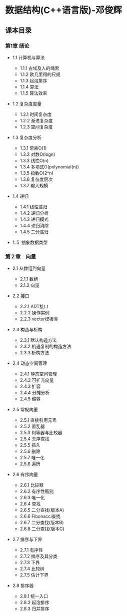 
# 数据结构(C++语言版)-邓俊辉

## 课本目录

### 第1章 绪论

- 1.1 计算机与算法
  - 1.1.1 古埃及人的绳索
  - 1.1.2 欧几里得的尺规
  - 1.1.3 起泡排序
  - 1.1.4 算法
  - 1.1.5 算法效率

- 1.2 复杂度度量
  - 1.2.1 时间复杂度
  - 1.2.2 渐进复杂度
  - 1.2.3 空间复杂度

- 1.3 复杂度分析
  - 1.3.1 常熟O(1)
  - 1.3.2 对数O(logn)
  - 1.3.3 线性O(n)
  - 1.3.4 多项式O(polynomial(n))
  - 1.3.5 指数O(2^n)
  - 1.3.6 复杂度层次
  - 1.3.7 输入规模

- 1.4 递归
  - 1.4.1 线性递归
  - 1.4.2 递归分析
  - 1.4.3 递归模式
  - 1.4.4 递归消除
  - 1.4.5 二分递归

- 1.５ 抽象数据类型


### 第２章　向量

- 2.1 从数组到向量
  - 2.1.1 数组
  - 2.1.2 向量
  
- 2.2 接口
  - 2.2.1 ADT接口
  - 2.2.2 操作实例
  - 2.2.3 vector模板类
  
- 2.3 构造与析构
  - 2.3.1 默认构造方法
  - 2.3.2 机遇复制的构造方法
  - 2.3.3 析构方法
  
- 2.4 动态空间管理
  - 2.4.1 静态空间管理
  - 2.4.2 可扩充向量
  - 2.4.3 扩容
  - 2.4.4 分摊分析
  - 2.4.5 缩容
  
- 2.5 常规向量
  - 2.5.1 直接引用元素
  - 2.5.2 置乱器
  - 2.5.3 判等器与比较器
  - 2.5.4 无序查找
  - 2.5.5 插入
  - 2.5.6 删除
  - 2.5.7 唯一化
  - 2.5.8 遍历
  
- 2.6 有序向量
  - 2.6.1 比较器
  - 2.6.2 有序性甄别
  - 2.6.3 唯一化
  - 2.6.4 查找
  - 2.6.5 二分查找(版本A)
  - 2.6.6 Fibonacci查找
  - 2.6.7 二分查找(版本B)
  - 2.6.8 二分查找(版本C)  
  
- 2.7 排序与下界
  - 2.7.1 有序性
  - 2.7.2 排序及其分类
  - 2.7.3 下界
  - 2.7.4 比较树
  - 2.7.5 估计下界
  
- 2.8 排序器
  - 2.8.1 统一入口
  - 2.8.2 起泡排序
  - 2.8.3 归并排序

